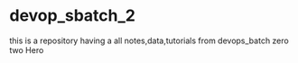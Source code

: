 # devop_sbatch_2
this is a repository having a all notes,data,tutorials from devops_batch zero two Hero
